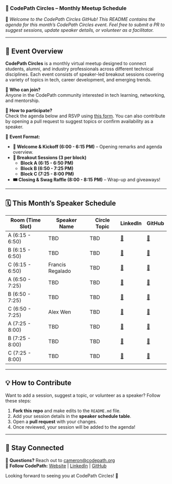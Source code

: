 ### **📌 CodePath Circles – Monthly Meetup Schedule**  

🚀 *Welcome to the CodePath Circles GitHub! This README contains the agenda for this month’s CodePath Circles event. Feel free to submit a PR to suggest sessions, update speaker details, or volunteer as a facilitator.*  

---

## **📅 Event Overview**
**CodePath Circles** is a monthly virtual meetup designed to connect students, alumni, and industry professionals across different technical disciplines. Each event consists of speaker-led breakout sessions covering a variety of topics in tech, career development, and emerging trends.

🔹 **Who can join?**  
Anyone in the CodePath community interested in tech learning, networking, and mentorship.  

🔹 **How to participate?**  
Check the agenda below and RSVP using [this form](https://share.hsforms.com/1IBhEhk1dR7OAQtJn6Vhpyg36gst). You can also contribute by opening a pull request to suggest topics or confirm availability as a speaker.  

🔹 **Event Format:**  
- **📢 Welcome & Kickoff (6:00 - 6:15 PM)** – Opening remarks and agenda overview.  
- **🎤 Breakout Sessions (3 per block)**  
  - **Block A (6:15 - 6:50 PM)**  
  - **Block B (6:50 - 7:25 PM)**  
  - **Block C (7:25 - 8:00 PM)**  
- **🎟️ Closing & Swag Raffle (8:00 - 8:15 PM)** – Wrap-up and giveaways!  

---

## **🗓️ This Month’s Speaker Schedule**  

| Room (Time Slot) | Speaker Name | Circle Topic | LinkedIn | GitHub |
|-------------|----------|--------------|----------|--------|
| A (6:15 - 6:50) | TBD | TBD | [🔗](#) | [🔗](#) |
| B (6:15 - 6:50) | TBD | TBD | [🔗](#) | [🔗](#) |
| C (6:15 - 6:50) | Francis Regalado | TBD | [🔗](#) | [🔗](#) |
| A (6:50 - 7:25) | TBD | TBD | [🔗](#) | [🔗](#) |
| B (6:50 - 7:25) | TBD | TBD | [🔗](#) | [🔗](#) |
| C (6:50 - 7:25) | Alex Wen | TBD | [🔗](#) | [🔗](#) |
| A (7:25 - 8:00) | TBD | TBD | [🔗](#) | [🔗](#) |
| B (7:25 - 8:00) | TBD | TBD | [🔗](#) | [🔗](#) |
| C (7:25 - 8:00) | TBD | TBD | [🔗](#) | [🔗](#) |

---

## **💡 How to Contribute**
Want to add a session, suggest a topic, or volunteer as a speaker? Follow these steps:  
1. **Fork this repo** and make edits to the `README.md` file.  
2. Add your session details in the **speaker schedule table**.  
3. Open a **pull request** with your changes.  
4. Once reviewed, your session will be added to the agenda!  

---

## **📣 Stay Connected**
📧 **Questions?** Reach out to [cameron@codepath.org](mailto:cameron@codepath.org)  
📢 **Follow CodePath:** [Website](https://www.codepath.org/) | [LinkedIn](https://www.linkedin.com/school/codepath-org/) | [GitHub](https://github.com/codepath)  

Looking forward to seeing you at CodePath Circles! 🎉  
